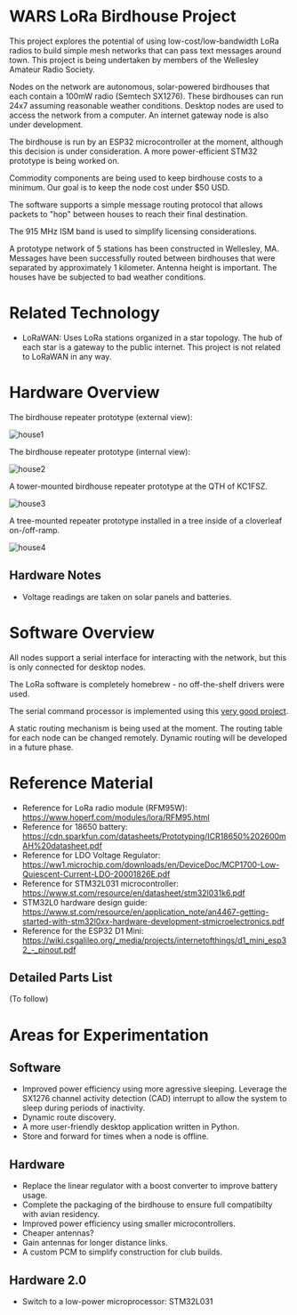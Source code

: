 WARS LoRa Birdhouse Project
===========================

This project explores the potential of using low-cost/low-bandwidth LoRa radios to build simple mesh networks that can pass text messages around town.  This project is being undertaken by members of the Wellesley Amateur Radio Society.

Nodes on the network are autonomous, solar-powered birdhouses that each contain a 100mW radio (Semtech SX1276).  These birdhouses can run 24x7 assuming reasonable weather conditions.  Desktop nodes are used to access the network from a computer.  An internet gateway node is also under development. 

The birdhouse is run by an ESP32 microcontroller at the moment, although this decision is under  consideration.  A more power-efficient STM32 prototype is being worked on.

Commodity components are being used to keep birdhouse costs to a minimum.  Our goal is to keep the node cost under $50 USD. 

The software supports a simple message routing protocol that allows packets to "hop" between houses to reach their final destination.

The 915 MHz ISM band is used to simplify licensing considerations.  

A prototype network of 5 stations has been constructed in Wellesley, MA.  Messages have been successfully routed between birdhouses that were separated by approximately 1 kilometer.  Antenna height is important.  The houses have be subjected to bad weather conditions.  

Related Technology
==================

* LoRaWAN: Uses LoRa stations organized in a star topology.  The hub of each star is a gateway to the public internet.  This project is not related to LoRaWAN in any way.

Hardware Overview
=================

The birdhouse repeater prototype (external view):

![house1](images/IMG_0645.jpg)

The birdhouse repeater prototype (internal view):

![house2](images/IMG_0852.jpg)

A tower-mounted birdhouse repeater prototype at the QTH of KC1FSZ.

![house3](images/IMG_0853.jpg)

A tree-mounted repeater prototype installed in a tree inside of a cloverleaf on-/off-ramp.

![house4](images/IMG_0856.jpg)

Hardware Notes
--------------
* Voltage readings are taken on solar panels and batteries.

Software Overview
=================

All nodes support a serial interface for interacting with the network, but this is only connected for desktop nodes.  

The LoRa software is completely homebrew - no off-the-shelf drivers were used.

The serial command processor is implemented using this [very good project](https://github.com/philj404/SimpleSerialShell).

A static routing mechanism is being used at the moment.  The routing table for each node can be changed remotely.  Dynamic routing will be developed in a future phase.

Reference Material
==================

* Reference for LoRa radio module (RFM95W): https://www.hoperf.com/modules/lora/RFM95.html
* Reference for 18650 battery: https://cdn.sparkfun.com/datasheets/Prototyping/ICR18650%202600mAH%20datasheet.pdf
* Reference for LDO Voltage Regulator: https://ww1.microchip.com/downloads/en/DeviceDoc/MCP1700-Low-Quiescent-Current-LDO-20001826E.pdf
* Reference for STM32L031 microcontroller: https://www.st.com/resource/en/datasheet/stm32l031k6.pdf
* STM32L0 hardware design guide: https://www.st.com/resource/en/application_note/an4467-getting-started-with-stm32l0xx-hardware-development-stmicroelectronics.pdf
* Reference for the ESP32 D1 Mini: https://wiki.csgalileo.org/_media/projects/internetofthings/d1_mini_esp32_-_pinout.pdf

Detailed Parts List
-------------------
(To follow)

Areas for Experimentation
=========================

Software
--------
* Improved power efficiency using more agressive sleeping.  Leverage the SX1276 channel activity detection (CAD) interrupt to allow the system to sleep during periods of inactivity.
* Dynamic route discovery.
* A more user-friendly desktop application written in Python.
* Store and forward for times when a node is offline.

Hardware
--------
* Replace the linear regulator with a boost converter to improve battery usage.
* Complete the packaging of the birdhouse to ensure full compatibilty with avian residency.
* Improved power efficiency using smaller microcontrollers.
* Cheaper antennas?
* Gain antennas for longer distance links.
* A custom PCM to simplify construction for club builds.

Hardware 2.0
------------
* Switch to a low-power microprocessor: STM32L031
